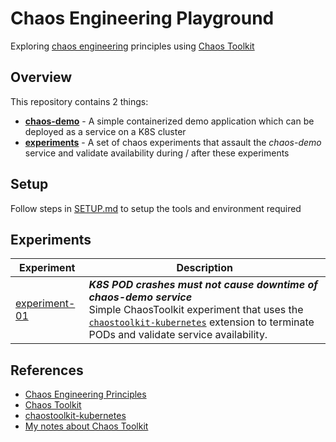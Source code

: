 # Chaos Engineering Playground
Exploring [chaos engineering](https://principlesofchaos.org/) principles using [Chaos Toolkit](https://chaostoolkit.org/)

## Overview
This repository contains 2 things:
- [**chaos-demo**](chaos-demo/README.md) - A simple containerized demo application which can be deployed as a service on a K8S cluster
- [**experiments**](experiments) - A set of chaos experiments that assault the _chaos-demo_ service and validate availability during / after these experiments

## Setup
Follow steps in [SETUP.md](SETUP.md) to setup the tools and environment required

## Experiments

|Experiment|Description|
|----------|-----------|
|[experiment-01](experiments/experiment01/README.md)|_**K8S POD crashes must not cause downtime of chaos-demo service**_<br>Simple ChaosToolkit experiment that uses the [`chaostoolkit-kubernetes`](https://github.com/chaostoolkit/chaostoolkit-kubernetes) extension to terminate PODs and validate service availability.|

## References
- [Chaos Engineering Principles](https://principlesofchaos.org/)
- [Chaos Toolkit](https://chaostoolkit.org/)
- [chaostoolkit-kubernetes](https://github.com/chaostoolkit/chaostoolkit-kubernetes)
- [My notes about Chaos Toolkit]()